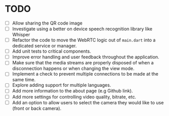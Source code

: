 # TODO

- [ ] Allow sharing the QR code image
- [ ] Investigate using a better on device speech recognition library like Whisper
- [ ] Refactor the code to move the WebRTC logic out of `main.dart` into a dedicated service or manager.
- [ ] Add unit tests to critical components.
- [ ] Improve error handling and user feedback throughout the application.
- [ ] Make sure that the media streams are properly disposed of when a disconnection happens or when changing the view mode.
- [ ] Implement a check to prevent multiple connections to be made at the same time.
- [ ] Explore adding support for multiple languages.
- [ ] Add more information to the about page (e.g Github link).
- [ ] Add more settings for controlling video quality, bitrate, etc.
- [ ] Add an option to allow users to select the camera they would like to use (front or back camera).